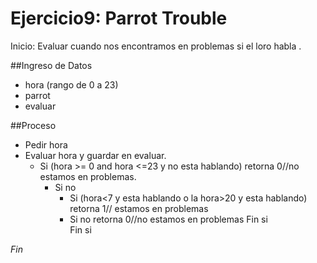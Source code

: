 # Ejercicio9: Parrot Trouble

Inicio: Evaluar cuando nos encontramos en problemas si el loro habla .

##Ingreso de Datos
- hora (rango de 0 a 23)
- parrot
- evaluar

##Proceso
- Pedir hora
- Evaluar hora y guardar en evaluar.
    - Si (hora >= 0 and hora <=23 y  no esta hablando)
            retorna 0//no estamos en problemas.
        - Si no
            - Si (hora<7 y esta hablando o la hora>20 y esta hablando)
                retorna 1// estamos en problemas
            - Si no
                retorna 0//no estamos en problemas
        Fin si        
Fin si

*Fin*